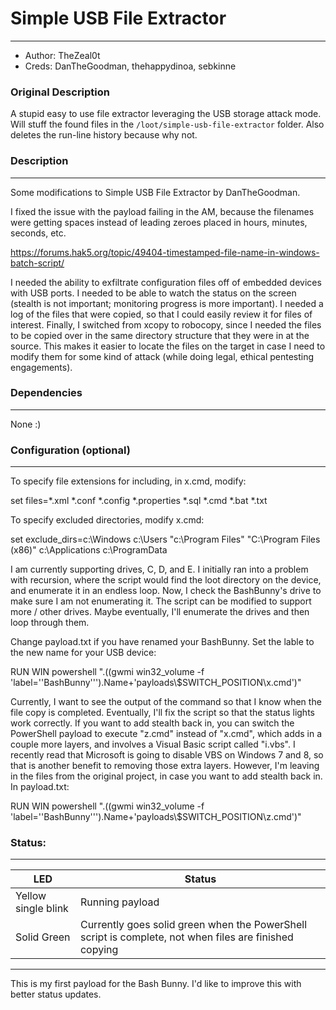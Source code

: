 # Simple USB File Extractor
---
- Author: TheZeal0t
- Creds: DanTheGoodman, thehappydinoa, sebkinne

### Original Description

A stupid easy to use file extractor leveraging the USB storage attack mode. Will stuff the found files in the `/loot/simple-usb-file-extractor` folder. Also deletes the run-line history because why not.

### Description
---
Some modifications to Simple USB File Extractor by DanTheGoodman.

I fixed the issue with the payload failing in the AM, because the filenames were getting spaces instead of leading zeroes placed in hours, minutes, seconds, etc.

https://forums.hak5.org/topic/49404-timestamped-file-name-in-windows-batch-script/

I needed the ability to exfiltrate configuration files off of embedded devices with USB ports.  I needed to be able to watch the status on the screen (stealth is not important; monitoring progress is more important).  I needed a log of the files that were copied, so that I could easily review it for files of interest.  Finally, I switched from xcopy to robocopy, since I needed the files to be copied over in the same directory structure that they were in at the source.  This makes it easier to locate the files on the target in case I need to modify them for some kind of attack (while doing legal, ethical pentesting engagements).


### Dependencies
---
None :)


### Configuration (optional)
---
To specify file extensions for including, in x.cmd, modify:

set files=*.xml *.conf *.config *.properties *.sql *.cmd *.bat *.txt

To specify excluded directories, modify x.cmd:

set exclude_dirs=c:\Windows c:\Users "c:\Program Files" "C:\Program Files (x86)" c:\Applications c:\ProgramData

I am currently supporting drives, C, D, and E.  I initially ran into a problem with recursion, where the script would find the loot directory on the device, and enumerate it in an endless loop. Now, I check the BashBunny's drive to make sure I am not enumerating it.  The script can be modified to support more / other drives.  Maybe eventually, I'll enumerate the drives and then loop through them.

Change payload.txt if you have renamed your BashBunny.  Set the lable to the new name for your USB device:

RUN WIN powershell ".((gwmi win32_volume -f 'label=''BashBunny''').Name+'payloads\\$SWITCH_POSITION\x.cmd')"

Currently, I want to see the output of the command so that I know when the file copy is completed.  Eventually, I'll fix the script so that the status lights work correctly.  If you want to add stealth back in, you can switch the PowerShell payload to execute "z.cmd" instead of "x.cmd", which adds in a couple more layers, and involves a Visual Basic script called "i.vbs".  I recently read that Microsoft is going to disable VBS on Windows 7 and 8, so that is another benefit to removing those extra layers.  However, I'm leaving in the files from the original project, in case you want to add stealth back in.  In payload.txt:

RUN WIN powershell ".((gwmi win32_volume -f 'label=''BashBunny''').Name+'payloads\\$SWITCH_POSITION\z.cmd')"


### Status:
---
|LED|Status|
|---|---|
|Yellow single blink|Running payload|
|Solid Green|Currently goes solid green when the PowerShell script is complete, not when files are finished copying|

---
This is my first payload for the Bash Bunny.  I'd like to improve this with better status updates.
